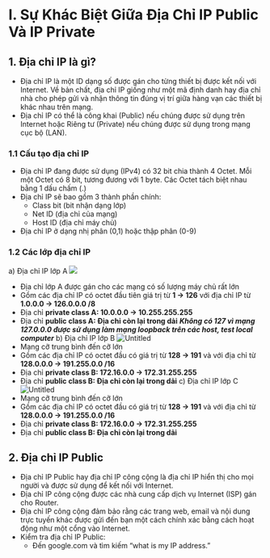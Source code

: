 # I. Sự Khác Biệt Giữa Địa Chỉ IP Public Và IP Private
## 1. Địa chỉ IP là gì?
  - Địa chỉ IP là một ID dạng số được gán cho từng thiết bị được kết nối với Internet. Về bản chất, địa chỉ IP giống như một mã định danh hay địa chỉ nhà cho phép gửi và nhận thông tin đúng vị trí giữa hàng vạn các thiết bị khác nhau trên mạng.
  - Địa chỉ IP có thể là công khai (Public) nếu chúng được sử dụng trên Internet hoặc Riêng tư (Private) nếu chúng được sử dụng trong mạng cục bộ (LAN).
### 1.1 Cấu tạo địa chỉ IP
  - Địa chỉ IP đang được sử dụng (IPv4) có 32 bit chia thành 4 Octet. Mỗi một Octet có 8 bit, tương đương với 1 byte. Các Octet tách biệt nhau bằng 1 dấu chấm (.)
  - Địa chỉ IP sẽ bao gồm 3 thành phần chính:
    - Class bit (bit nhận dạng lớp)
    - Net ID (địa chỉ của mạng)
    - Host ID (địa chỉ máy chủ)
  - Địa chỉ IP ở dạng nhị phân (0,1) hoặc thập phân (0-9)
### 1.2 Các lớp địa chỉ IP
a) Địa chỉ IP lớp A
  ![](https://vnpro.vn/upload/images/Th%C6%B0%20vi%E1%BB%87n/Ch%C6%B0%C6%A1ng%201/chuong-1-dia-chi-ip-chia-subnet-vlsm-summary-5.jpg)
  - Địa chỉ lớp A được gán cho các mạng có số lượng máy chủ rất lớn
  - Gồm các địa chỉ IP có octet đầu tiên giá trị từ **1 -> 126** với địa chỉ IP từ **1.0.0.0 -> 126.0.0.0 /8**
  - Địa chỉ **private class A: 10.0.0.0 -> 10.255.255.255**
  - Địa chỉ **public class A: Địa chỉ còn lại trong dải**
  ***Không có 127 vì mạng 127.0.0.0 được sử dụng làm mạng loopback trên các host, test local computer***
b) Địa chỉ IP lớp B
  ![Untitled](https://s3-us-west-2.amazonaws.com/secure.notion-static.com/164a3ed6-6c19-4e2b-9f17-2111c2f968d6/Untitled.png)
  - Mạng cỡ trung bình đến cỡ lớn
  - Gồm các địa chỉ IP có octet đầu có giá trị từ **128 -> 191** và với địa chỉ từ **128.0.0.0 -> 191.255.0.0 /16**
  - Địa chỉ **private class B: 172.16.0.0 -> 172.31.255.255**
  - Địa chỉ **public class B: Địa chỉ còn lại trong dải**
c) Địa chỉ IP lớp C
  ![Untitled](https://www.notion.so/Nw-d4f590a744cd4017a82ed54954b48be4?pvs=4#b164c9c30fdf4a2d9e8325306a1209d2)
  - Mạng cỡ trung bình đến cỡ lớn
  - Gồm các địa chỉ IP có octet đầu có giá trị từ **128 -> 191** và với địa chỉ từ **128.0.0.0 -> 191.255.0.0 /16**
  - Địa chỉ **private class B: 172.16.0.0 -> 172.31.255.255**
  - Địa chỉ **public class B: Địa chỉ còn lại trong dải**
## 2. Địa chỉ IP Public
  - Địa chỉ IP Public hay địa chỉ IP công cộng là địa chỉ IP hiển thị cho mọi người và được sử dụng để kết nối với Internet.
  - Địa chỉ IP công cộng được các nhà cung cấp dịch vụ Internet (ISP) gán cho Router.
  - Địa chỉ IP công cộng đảm bảo rằng các trang web, email và nội dung trực tuyến khác được gửi đến bạn một cách chính xác bằng cách hoạt động như một cổng vào Internet.
  - Kiểm tra địa chỉ IP Public:
    - Đến google.com và tìm kiếm “what is my IP address.”
